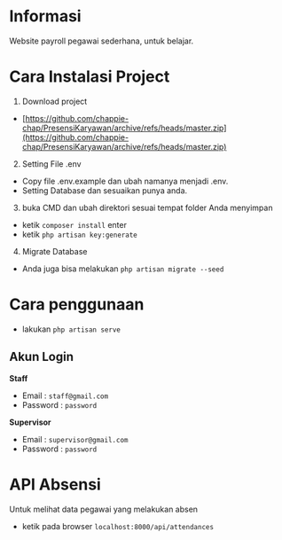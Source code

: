 # Informasi
Website payroll pegawai sederhana, untuk belajar.

# Cara Instalasi Project
1. Download project
- [https://github.com/chappie-chap/PresensiKaryawan/archive/refs/heads/master.zip](https://github.com/chappie-chap/PresensiKaryawan/archive/refs/heads/master.zip)
2. Setting File .env
- Copy file .env.example dan ubah namanya menjadi .env.
- Setting Database dan sesuaikan punya anda. 

3. buka CMD dan ubah direktori sesuai tempat folder Anda menyimpan
- ketik `composer install` enter
- ketik `php artisan key:generate`

4. Migrate Database
- Anda juga bisa melakukan `php artisan migrate --seed`

# Cara penggunaan
- lakukan `php artisan serve`
## Akun Login
**Staff**
- Email : `staff@gmail.com`
- Password : `password`

**Supervisor**
- Email : `supervisor@gmail.com`
- Password : `password`

# API Absensi
Untuk melihat data pegawai yang melakukan absen
- ketik pada browser `localhost:8000/api/attendances`